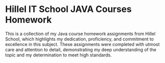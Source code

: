 # Hillel IT School JAVA Courses Homework
This is a collection of my Java course homework assignments from Hillel School, which highlights my dedication, proficiency, and commitment to excellence in this subject. These assignments were completed with utmost care and attention to detail, demonstrating my deep understanding of the topic and my determination to meet high standards. 
